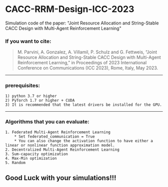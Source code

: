 # CACC-RRM-Design-ICC-2023
Simulation code of the paper:
    "Joint Resource Allocation and String-Stable CACC Design with Multi-Agent Reinforcement Learning"

### If you want to cite: 
>M. Parvini, A. Gonzalez, A. Villamil, P. Schulz and G. Fettweis, “Joint Resource Allocation and String-Stable CACC Design with Multi-Agent Reinforcement Learning,” in Proceedings of 2023 International Conference on Communications (ICC 2023), Rome, Italy, May 2023.
---------------------------------------------------------------------------------------
### prerequisites:

    1) python 3.7 or higher
    2) PyTorch 1.7 or higher + CUDA
    3) It is recommended that the latest drivers be installed for the GPU.

***

### Algorithms that you can evaluate:
```
1. Federated Multi-Agent Reinforcement Learning
    * Set federated_communication = True
    * You can also change the activation function to have either a linear or nonlinear function approximation model.
2. Decentralized Multi-Agent Reinforcement Learning
3. Sum-capacity optimization
4. Max-Min optimization
5. Random
```

## Good Luck with your simulations!!!
